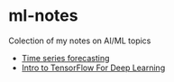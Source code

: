 # ml-notes

Colection of my notes on AI/ML topics

* [Time series forecasting](/time-series-forecasting/Home.md)
* [Intro to TensorFlow For Deep Learning](/intro-tensorflow-for-deep-learning/Home.md)